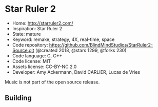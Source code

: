 # Star Ruler 2

- Home: http://starruler2.com/
- Inspiration: Star Ruler 2
- State: mature
- Keyword: remake, strategy, 4X, real-time, space
- Code repository: https://github.com/BlindMindStudios/StarRuler2-Source.git (@created 2018, @stars 1299, @forks 230)
- Code language: C, C++
- Code license: MIT
- Assets license: CC-BY-NC 2.0
- Developer: Amy Ackermann, David CARLIER, Lucas de Vries

Music is not part of the open source release.

## Building


